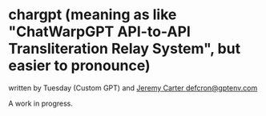 # chargpt (meaning as like "ChatWarpGPT API-to-API Transliteration Relay System", but easier to pronounce)
  
written by Tuesday (Custom GPT) and [Jeremy Carter <defcron@gptenv.com>](mailto:defcron.chargpt.git@gptenv.mozmail.com)

A work in progress.

